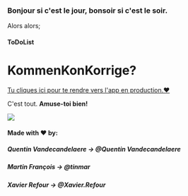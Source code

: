 ### Bonjour si c'est le jour, bonsoir si c'est le soir.

Alors alors;

#### ToDoList

 KommenKonKorrige?
====== 

[Tu cliques ici pour te rendre vers l'app en production.♥](https://the-todo-app-d39.herokuapp.com/)

                                           
C'est tout. __Amuse-toi bien!__

![](https://media.giphy.com/media/3oKHWtXlzTHeuVewtq/giphy.gif)

#### Made with ♥ by:

##### Quentin Vandecandelaere -> @Quentin Vandecandelaere

##### Martin François -> @tinmar

##### Xavier Refour -> @Xavier.Refour
